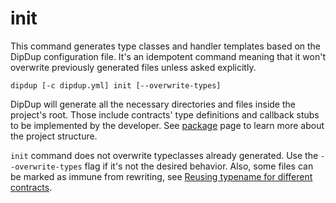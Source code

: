# init

This command generates type classes and handler templates based on the DipDup configuration file. It's an idempotent command meaning that it won't overwrite previously generated files unless asked explicitly.

```shell
dipdup [-c dipdup.yml] init [--overwrite-types]
```

DipDup will generate all the necessary directories and files inside the project's root. Those include contracts' type definitions and callback stubs to be implemented by the developer. See [package](../config-reference/package.md#package-structure) page to learn more about the project structure.

`init` command does not overwrite typeclasses already generated. Use the `--overwrite-types` flag if it's not the desired behavior. Also, some files can be marked as immune from rewriting, see [Reusing typename for different contracts](../cookbook/reusing-typenames.md).
